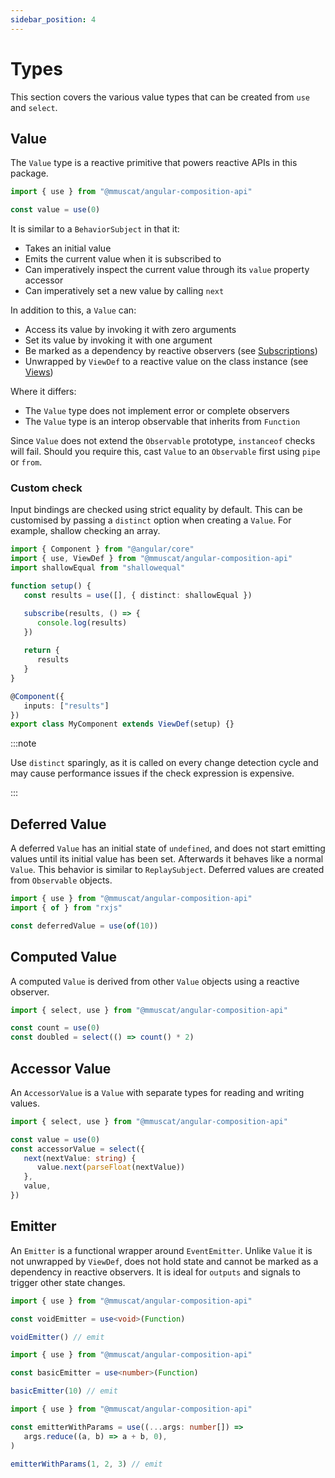 ```yaml
---
sidebar_position: 4
---
```


# Types

This section covers the various value types that can be created from `use` and `select`.

## Value

The `Value` type is a reactive primitive that powers reactive APIs in this package.

```ts title="Example: Creating a value"
import { use } from "@mmuscat/angular-composition-api"

const value = use(0)
```

It is similar to a
`BehaviorSubject` in that it:

-  Takes an initial value
-  Emits the current value when it is subscribed to
-  Can imperatively inspect the current value through its `value` property accessor
-  Can imperatively set a new value by calling `next`

In addition to this, a `Value` can:

-  Access its value by invoking it with zero arguments
-  Set its value by invoking it with one argument
-  Be marked as a dependency by reactive observers (see [Subscriptions](subscriptions.md#reactive-observer))
-  Unwrapped by `ViewDef` to a reactive value on the class instance (see [Views](views.md))

Where it differs:

-  The `Value` type does not implement error or complete observers
-  The `Value` type is an interop observable that inherits from `Function`

Since `Value` does not extend the `Observable` prototype, `instanceof` checks will fail. Should you require this, cast
`Value` to an `Observable` first using `pipe` or `from`.

### Custom check

Input bindings are checked using strict equality by default. This can be customised by passing a `distinct`
option when creating a `Value`. For example, shallow checking an array.

```ts title="input binding with custom check"
import { Component } from "@angular/core"
import { use, ViewDef } from "@mmuscat/angular-composition-api"
import shallowEqual from "shallowequal"

function setup() {
   const results = use([], { distinct: shallowEqual })

   subscribe(results, () => {
      console.log(results)
   })
   
   return {
      results
   }
}

@Component({
   inputs: ["results"]
})
export class MyComponent extends ViewDef(setup) {}
```

:::note

Use `distinct` sparingly, as it is called on every change detection cycle and may cause performance issues if the
check expression is expensive.

:::

## Deferred Value

A deferred `Value` has an initial state of `undefined`, and does not start emitting values until its initial value has
been set. Afterwards it behaves like a normal `Value`. This behavior is similar to `ReplaySubject`. Deferred values are
created from `Observable` objects.

```ts title="Example: Create a deferred value"
import { use } from "@mmuscat/angular-composition-api"
import { of } from "rxjs"

const deferredValue = use(of(10))
```

## Computed Value

A computed `Value` is derived from other `Value` objects using a reactive observer.

```ts title="Example: Create a computed value"
import { select, use } from "@mmuscat/angular-composition-api"

const count = use(0)
const doubled = select(() => count() * 2)
```

## Accessor Value

An `AccessorValue` is a `Value` with separate types for reading and writing values.

```ts title="Example: Creating an accessor value"
import { select, use } from "@mmuscat/angular-composition-api"

const value = use(0)
const accessorValue = select({
   next(nextValue: string) {
      value.next(parseFloat(nextValue))
   },
   value,
})
```

## Emitter

An `Emitter` is a functional wrapper around `EventEmitter`. Unlike `Value` it is not unwrapped by `ViewDef`, does not
hold state and cannot be marked as a dependency in reactive observers. It is ideal for `outputs` and signals to trigger
other state changes.

```ts title="Example: Create a void emitter"
import { use } from "@mmuscat/angular-composition-api"

const voidEmitter = use<void>(Function)

voidEmitter() // emit
```

```ts title="Example: Create emitter with single argument"
import { use } from "@mmuscat/angular-composition-api"

const basicEmitter = use<number>(Function)

basicEmitter(10) // emit
```

```ts title="Example: Create emitter with multiple arguments"
import { use } from "@mmuscat/angular-composition-api"

const emitterWithParams = use((...args: number[]) =>
   args.reduce((a, b) => a + b, 0),
)

emitterWithParams(1, 2, 3) // emit
```
